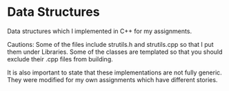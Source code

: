 # Data Structures
Data structures which I implemented in C++ for my assignments.

Cautions:
Some of the files include strutils.h and strutils.cpp so that I put them under Libraries.
Some of the classes are templated so that you should exclude their .cpp files from building.

It is also important to state that these implementations are not fully generic.
They were modified for my own assignments which have different stories.
